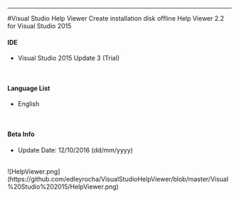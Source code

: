 -----------
#Visual Studio Help Viewer
Create installation disk offline 
Help Viewer 2.2 for Visual Studio 2015
<br/>

#### IDE
* Visual Studio 2015 Update 3 (Trial)
<br/>

#### Language List
* English
<br/>

#### Beta Info
* Update Date: 12/10/2016 (dd/mm/yyyy)
<br/>
![HelpViewer.png](https://github.com/edleyrocha/VisualStudioHelpViewer/blob/master/Visual%20Studio%202015/HelpViewer.png)